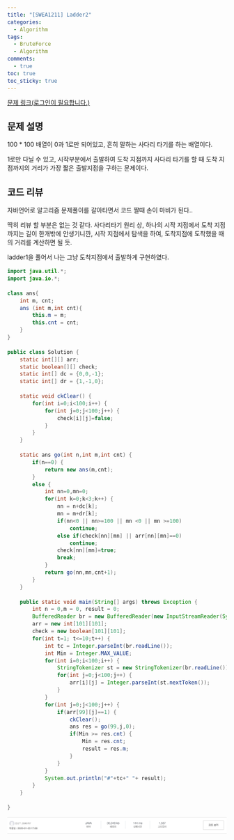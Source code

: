 ```yaml
---
title: "[SWEA1211] Ladder2"
categories:
  - Algorithm
tags:
  - BruteForce
  - Algorithm
comments:
  - true
toc: true
toc_sticky: true
---
```

[문제 링크(로그인이 필요합니다.)](https://swexpertacademy.com/main/code/problem/problemSolver.do?contestProbId=AV14BgD6AEECFAYh)

## 문제 설명
100 * 100 배열이 0과 1로만 되어있고, 흔히 말하는 사다리 타기를 하는 배열이다.

1로만 다닐 수 있고, 시작부분에서 출발하여 도착 지점까지 사다리 타기를 할 때 도착 지점까지의 거리가 가장 짧은 출발지점을 구하는 문제이다.

## 코드 리뷰
자바언어로 알고리즘 문제풀이를 갈아타면서 코드 짤때 손이 마비가 된다..

딱히 리뷰 할 부분은 없는 것 같다. 사다리타기 원리 상, 하나의 시작 지점에서 도착 지점까지는 길이 한개밖에 안생기니깐, 시작 지점에서 탐색을 하여, 도착지점에 도착했을 때의 거리를 계산하면 될 듯.

ladder1을 풀어서 나는 그냥 도착지점에서 출발하게 구현하였다.

```java
import java.util.*;
import java.io.*;

class ans{
	int m, cnt;
	ans (int m,int cnt){
		this.m = m;
		this.cnt = cnt;
	}
}

public class Solution {
	static int[][] arr;
	static boolean[][] check;
	static int[] dc = {0,0,-1};
	static int[] dr = {1,-1,0};
	
	static void ckClear() {
		for(int i=0;i<100;i++) {
			for(int j=0;j<100;j++) {
				check[i][j]=false;
			}
		}
	}
	
	static ans go(int n,int m,int cnt) {
		if(n==0) {
			return new ans(m,cnt);
		}
		else {
			int nn=0,mn=0;
			for(int k=0;k<3;k++) {
				nn = n+dc[k];
				mn = m+dr[k];
				if(nn<0 || nn>=100 || mn <0 || mn >=100)
					continue;
				else if(check[nn][mn] || arr[nn][mn]==0)
					continue;
				check[nn][mn]=true;
				break;
			}
			return go(nn,mn,cnt+1);
		}
	}
	
    public static void main(String[] args) throws Exception {
    	int n = 0,m = 0, result = 0;
    	BufferedReader br = new BufferedReader(new InputStreamReader(System.in));
    	arr = new int[101][101];
    	check = new boolean[101][101];
    	for(int t=1; t<=10;t++) {
    		int tc = Integer.parseInt(br.readLine());
    		int Min = Integer.MAX_VALUE;
    		for(int i=0;i<100;i++) {
    			StringTokenizer st = new StringTokenizer(br.readLine());
    			for(int j=0;j<100;j++) {
    				arr[i][j] = Integer.parseInt(st.nextToken());
    			}
    		}
    		for(int j=0;j<100;j++) {
    			if(arr[99][j]==1) {
    				ckClear();
    				ans res = go(99,j,0);
    				if(Min >= res.cnt) {
    					Min = res.cnt;
    					result = res.m;
    				}
    			}
    		}
    		System.out.println("#"+tc+" "+ result);
    	}
    }
     
}
```

![](/assets/img/Algorithm/swea1211.png)



